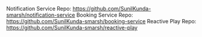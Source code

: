 Notification Service Repo: https://github.com/SunilKunda-smarsh/notification-service
Booking Service Repo: https://github.com/SunilKunda-smarsh/booking-service
Reactive Play Repo: https://github.com/SunilKunda-smarsh/reactive-play
